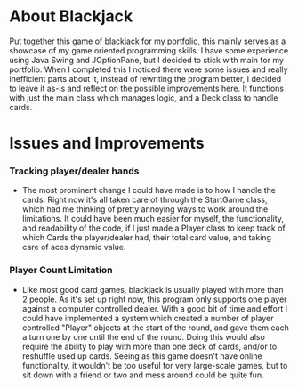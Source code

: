 # About Blackjack
Put together this game of blackjack for my portfolio, this mainly serves as a showcase of my game oriented programming skills. I have some experience using Java Swing and JOptionPane, but I decided to stick with main for my portfolio. When I completed this I noticed there were some issues and really inefficient parts about it, instead of rewriting the program better, I decided to leave it as-is and reflect on the possible improvements here. It functions with just the main class which manages logic, and a Deck class to handle cards.
# Issues and Improvements
### Tracking player/dealer hands
- The most prominent change I could have made is to how I handle the cards. Right now it's all taken care of through the StartGame class, which had me thinking of pretty annoying ways to work around the limitations. It could have been much easier for myself, the functionality, and readability of the code, if I just made a Player class to keep track of which Cards the player/dealer had, their total card value, and taking care of aces dynamic value.
### Player Count Limitation
- Like most good card games, blackjack is usually played with more than 2 people. As it's set up right now, this program only supports one player against a computer controlled dealer. With a good bit of time and effort I could have implemented a system which created a number of player controlled "Player" objects at the start of the round, and gave them each a turn one by one until the end of the round. Doing this would also require the ability to play with more than one deck of cards, and/or to reshuffle used up cards. Seeing as this game doesn't have online functionality, it wouldn't be too useful for very large-scale games, but to sit down with a friend or two and mess around could be quite fun.
